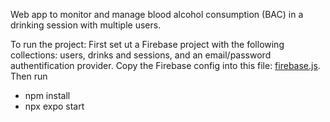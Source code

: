 Web app to monitor and manage blood alcohol consumption (BAC) in a drinking session with multiple users.

To run the project:
First set ut a Firebase project with the following collections: users, drinks and sessions, and an email/password authentification provider. Copy the Firebase config into this file: [firebase.js](https://github.com/Jakob1202/Torst/tree/main/src/config/firebase.js). Then run
- npm install
- npx expo start
